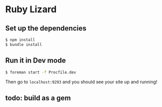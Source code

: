 # Ruby Lizard

## Set up the dependencies

```bash
$ npm install
$ bundle install
```

## Run it in Dev mode

```bash
$ foreman start -f Procfile.dev
```

Then go to `localhost:9293` and you should see your site up and running!


## todo: build as a gem 
